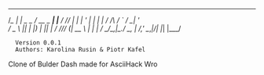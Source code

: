    __       _                ___          _
  /__\_   _| |__  _   _     /   \__ _ ___| |__
 / \// | | | '_ \| | | |   / /\ / _` / __| '_ \
/ _  \ |_| | |_) | |_| |  / /_// (_| \__ \ | | |
\/ \_/\__,_|_.__/ \__, | /___,' \__,_|___/_| |_|
                  |___/

      Version 0.0.1
      Authors: Karolina Rusin & Piotr Kafel

Clone of Bulder Dash made for AsciiHack Wro
